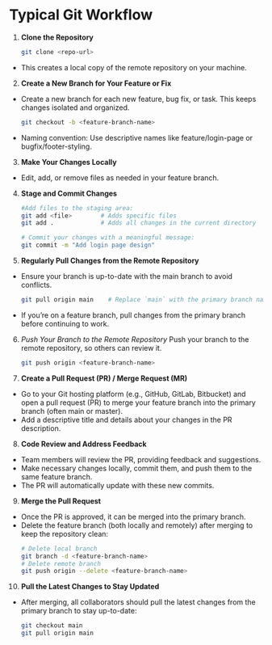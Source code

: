 # Typical Git Workflow
1. **Clone the Repository**
    ```bash
    git clone <repo-url>
- This creates a local copy of the remote repository on your machine.

2. **Create a New Branch for Your Feature or Fix**
- Create a new branch for each new feature, bug fix, or task. This keeps changes isolated and organized.

    ```bash
    git checkout -b <feature-branch-name>
- Naming convention: Use descriptive names like feature/login-page or bugfix/footer-styling.

3. **Make Your Changes Locally**
- Edit, add, or remove files as needed in your feature branch.

4. **Stage and Commit Changes**
    ``` bash
    #Add files to the staging area:
    git add <file>        # Adds specific files
    git add .             # Adds all changes in the current directory

    # Commit your changes with a meaningful message:
    git commit -m "Add login page design"

5. **Regularly Pull Changes from the Remote Repository**
- Ensure your branch is up-to-date with the main branch to avoid conflicts.
    ```bash
    git pull origin main    # Replace `main` with the primary branch name if different
- If you’re on a feature branch, pull changes from the primary branch before continuing to work.

6. *Push Your Branch to the Remote Repository*
Push your branch to the remote repository, so others can review it.
    ``` bash 
    git push origin <feature-branch-name>

7. **Create a Pull Request (PR) / Merge Request (MR)**
- Go to your Git hosting platform (e.g., GitHub, GitLab, Bitbucket) and open a pull request (PR) to merge your feature branch into the primary branch (often main or master).
- Add a descriptive title and details about your changes in the PR description.

8. **Code Review and Address Feedback**
- Team members will review the PR, providing feedback and suggestions.
- Make necessary changes locally, commit them, and push them to the same feature branch.
- The PR will automatically update with these new commits.

9. **Merge the Pull Request**
- Once the PR is approved, it can be merged into the primary branch.
- Delete the feature branch (both locally and remotely) after merging to keep the repository clean:
    ```bash
    # Delete local branch
    git branch -d <feature-branch-name>
    # Delete remote branch
    git push origin --delete <feature-branch-name> 

10. **Pull the Latest Changes to Stay Updated**
- After merging, all collaborators should pull the latest changes from the primary branch to stay up-to-date:
    ```bash
    git checkout main
    git pull origin main
